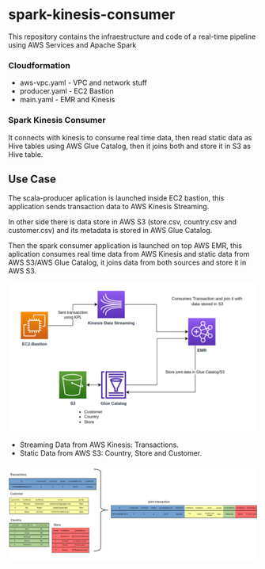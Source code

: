 # spark-kinesis-consumer

This repository contains the infraestructure and code of a real-time pipeline using AWS Services and Apache Spark

### Cloudformation 

+ aws-vpc.yaml - VPC and network stuff 
+ producer.yaml - EC2 Bastion
+ main.yaml - EMR and Kinesis

### Spark Kinesis Consumer

It connects with kinesis to consume real time data, then read static data as Hive tables using AWS Glue Catalog, then it joins both and store it in S3 as Hive table.

## Use Case

The scala-producer aplication is launched inside EC2 bastion, this application sends transaction data to AWS Kinesis Streaming.

In other side there is data store in AWS S3 (store.csv, country.csv and customer.csv) and its metadata is stored in AWS Glue Catalog.

Then the spark consumer application is launched on top AWS EMR, this aplication consumes real time data from AWS Kinesis and static data from AWS S3/AWS Glue Catalog, it joins data from both sources and store it in AWS S3.


![alt text](images/diagram.png)


- Streaming Data from AWS Kinesis: Transactions.
- Static Data from AWS S3: Country, Store and Customer.


![alt text](images/tables.png)
